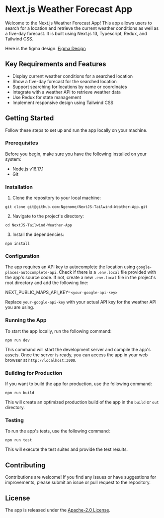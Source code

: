 # Next.js Weather Forecast App

Welcome to the Next.js Weather Forecast App! This app allows users to search for a location and retrieve the current weather conditions as well as a five-day forecast. It is built using Next.js 13, Typescript, Redux, and Tailwind CSS.

<!-- link to the figma design -->

Here is the figma design: [Figma Design](https://www.figma.com/file/3ur1CH6BNYKO3cbad0Ikjr/Weather-App---Website-Design---Kelvin-Ng'eno?type=design&node-id=1-7&t=izqfULAwK8NDiFa1-01)

## Key Requirements and Features

- Display current weather conditions for a searched location
- Show a five-day forecast for the searched location
- Support searching for locations by name or coordinates
- Integrate with a weather API to retrieve weather data
- Use Redux for state management
- Implement responsive design using Tailwind CSS

## Getting Started

Follow these steps to set up and run the app locally on your machine.

### Prerequisites

Before you begin, make sure you have the following installed on your system:

- Node.js v16.17.1
- Git

### Installation

1. Clone the repository to your local machine:

`git clone git@github.com:Ngenome/NextJS-Tailwind-Weather-App.git`

2. Navigate to the project's directory:

`cd NextJS-Tailwind-Weather-App`

3. Install the dependencies:

`npm install`

### Configuration

The app requires an API key to autocomplete the location using `google-places-autocomplete-api`. Check if there is a `.env.local` file provided with the app's source code. If not, create a new `.env.local` file in the project's root directory and add the following line:

NEXT_PUBLIC_MAPS_API_KEY=`<your-google-api-key>`

Replace `your-google-api-key` with your actual API key for the weather API you are using.

### Running the App

To start the app locally, run the following command:

`npm run dev`

This command will start the development server and compile the app's assets. Once the server is ready, you can access the app in your web browser at `http://localhost:3000`.

### Building for Production

If you want to build the app for production, use the following command:

`npm run build`

This will create an optimized production build of the app in the `build` or `out` directory.

### Testing

To run the app's tests, use the following command:

`npm run test`

This will execute the test suites and provide the test results.

## Contributing

Contributions are welcome! If you find any issues or have suggestions for improvements, please submit an issue or pull request to the repository.

## License

The app is released under the [Apache-2.0 License](LICENSE).
